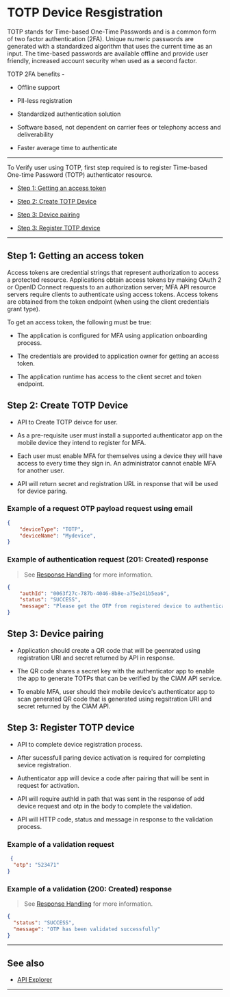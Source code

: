 # TOTP Device Resgistration 

TOTP stands for Time-based One-Time Passwords and is a common form of two factor authentication (2FA). Unique numeric passwords are generated with a standardized algorithm that uses the current time as an input. The time-based passwords are available offline and provide user friendly, increased account security when used as a second factor.

TOTP 2FA benefits - 

- Offline support

- PII-less registration 

- Standardized authentication solution 

- Software based, not dependent on carrier fees or telephony access and deliverability 

- Faster average time to authenticate

---  

To Verify user using TOTP, first step required is to  register Time-based One-time Password (TOTP) authenticator resource.

- [Step 1: Getting an access token](#step-1-getting-an-access-token)  

- [Step 2: Create TOTP Device](#step-2-create-totp-device)  

- [Step 3: Device pairing](#step-3-device-pairing)

- [Step 3: Register TOTP device](#step-4-register-totp-device)  


---

## Step 1: Getting an access token     

Access tokens are credential strings that represent authorization to access a protected resource. Applications obtain access tokens by making OAuth 2 or OpenID Connect requests to an authorization server; MFA API resource servers require clients to authenticate using access tokens. Access tokens are obtained from the token endpoint (when using the client credentials grant type).

To get an access token, the following must be true:  

- The application is configured for MFA using  application onboarding process.

- The credentials are provided to application owner for getting an access token.  

- The application runtime  has access to the client secret and token endpoint.  


## Step 2: Create TOTP Device 

- API to Create TOTP  deivce for user.

- As a pre-requisite user  must install a supported authenticator app on the mobile device they  intend to register for MFA.

- Each user must enable MFA for themselves using a device they will have access to every time they sign in. An administrator cannot enable MFA for another user.

- API will return secret and registration URL in response that will be used for device paring.


<!--
type: tab
titles: Request, Response
-->

### Example of a request OTP  payload request using email 

```json
{
    "deviceType": "TOTP",
    "deviceName": "Mydevice",
}
```
<!--
type: tab
-->

### Example of authentication request (201: Created) response

<!-- theme: info -->
> See [Response Handling](?path=docs/Resources/Guides/Response-Codes/Response-Handling.md) for more information.

```json
{
    "authId": "0063f27c-787b-4046-8b8e-a75e241b5ea6",
    "status": "SUCCESS",
    "message": "Please get the OTP from registered device to authenticate "
}
```

<!-- type: tab-end -->


## Step 3: Device pairing

- Application should create a QR code that will be geenrated using registration URI and secret returned by API in response.

- The QR code shares a secret key with the authenticator app to enable the app to generate TOTPs that can be verified by the CIAM API  service.

- To enable MFA, user should their  mobile device's authenticator app to scan generated  QR code that is generated using regsitration URI and secret returned by the CIAM API. 


## Step 3: Register TOTP device 

- API to complete device registration process.

- After sucessfull  paring device activation is required for completing sevice registration.

- Authenticator app will device a code after pairing that will be sent in request for activation.

- API will require authId in path that was sent in the response of add device request and otp in the body to complete the validation.

- API will HTTP code,  status and message in response to the validation process. 

<!--
type: tab
titles: Request, Response
-->

### Example of a validation request

```json
 {
  "otp": "523471"
}
```

<!--
type: tab
-->

### Example of a validation (200: Created) response

<!-- theme: info -->
> See [Response Handling](?path=docs/Resources/Guides/Response-Codes/Response-Handling.md) for more information.

```json
{
  "status": "SUCCESS",
  "message": "OTP has been validated successfully"
}

```

<!-- type: tab-end -->


---  

## See also  

- [API Explorer](./api/?type=post&path=/payments/v1/charges) 


---
